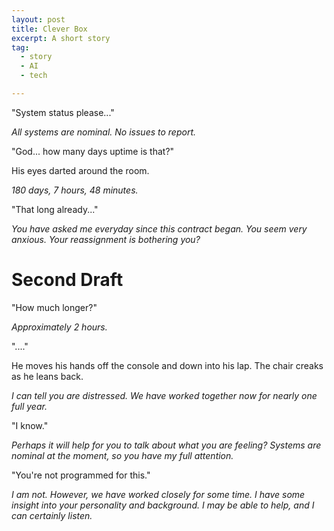 ```yaml
---
layout: post
title: Clever Box
excerpt: A short story
tag:
  - story
  - AI
  - tech

---
```


"System status please..."

*All systems are nominal. No issues to report.*

"God... how many days uptime is that?"

His eyes darted around the room.

*180 days, 7 hours, 48 minutes.*

"That long already..."

*You have asked me everyday since this contract began. You seem very anxious. Your reassignment is bothering you?*

# Second Draft

"How much longer?"

*Approximately 2 hours.*

"...."

He moves his hands off the console and down into his lap. The chair creaks as he leans back.

*I can tell you are distressed. We have worked together now for nearly one full year.*

"I know."

*Perhaps it will help for you to talk about what you are feeling? Systems are nominal at the moment, so you have my full attention.*

"You're not programmed for this."

*I am not. However, we have worked closely for some time. I have some insight into your personality and background. I may be able to help, and I can certainly listen.*
